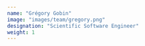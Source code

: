 ```yaml
---
name: "Grégory Gobin"
image: "images/team/gregory.png"
designation: "Scientific Software Engineer"
weight: 1
---
```

